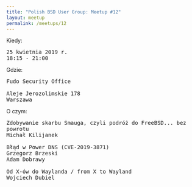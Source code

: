 ```yaml
---
title: "Polish BSD User Group: Meetup #12"
layout: meetup
permalink: /meetups/12
---
```

Kiedy:
<pre>
25 kwietnia 2019 r.
18:15 - 21:00
</pre>
Gdzie:
<pre>
Fudo Security Office

Aleje Jerozolimskie 178
Warszawa
</pre>
O czym:
<pre style="white-space: pre-wrap;">
Zdobywanie skarbu Smauga, czyli podróż do FreeBSD... bez powrotu
Michał Kilijanek

Błąd w Power DNS (CVE-2019-3871)
Grzegorz Brzeski
Adam Dobrawy

Od X-ów do Waylanda / from X to Wayland
Wojciech Dubiel
</pre>
